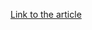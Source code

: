 [Link to the article](https://www.akamai.com/blog/security/2024/jul/6-tips-successful-security-vendor-consolidation)
